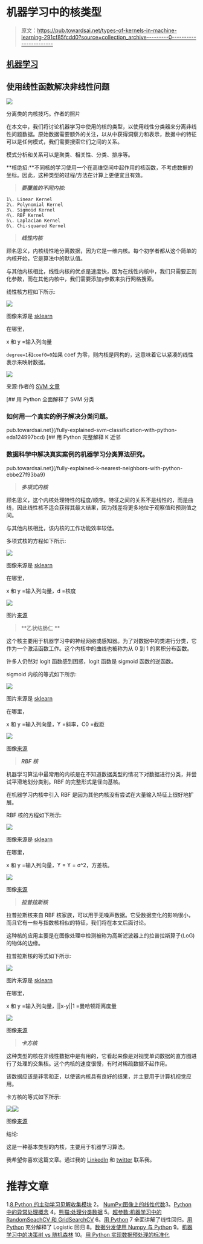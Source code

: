 # 机器学习中的核类型

> 原文：<https://pub.towardsai.net/types-of-kernels-in-machine-learning-291cf85fcdd0?source=collection_archive---------0----------------------->

## [机器学习](https://towardsai.net/p/category/machine-learning)

## 使用线性函数解决非线性问题

![](img/5b6867e0ea3bb01349334f8196526880.png)

分离类的内核技巧。作者的照片

在本文中，我们将讨论机器学习中使用的核的类型，以使用线性分类器来分离非线性问题数据。原始数据需要额外的关注，以从中获得洞察力和表示，数据中的特征可以是任何模式，我们需要搜索它们之间的关系。

模式分析和关系可以是聚类、相关性、分类、排序等。

**核绝招:**不同核的学习使用一个在高维空间中起作用的核函数，不考虑数据的坐标。因此，这种类型的过程/方法在计算上更便宜且有效。

> ***要覆盖的不同内核:***

```
1\. Linear Kernel
2\. Polynomial Kernel
3\. Sigmoid Kernel
4\. RBF Kernel
5\. Laplacian Kernel
6\. Chi-squared Kernel
```

> ***线性内核***

顾名思义，内核线性地分离数据，因为它是一维内核。每个初学者都从这个简单的内核开始，它是算法中的默认值。

与其他内核相比，线性内核的优点是速度快，因为在线性内核中，我们只需要正则化参数，而在其他内核中，我们需要添加`y`参数来执行网格搜索。

线性核方程如下所示:

![](img/2d4b158f62bdcb6accbb6d26dd86e71e.png)

图像来源是 [sklearn](https://scikit-learn.org/stable/modules/metrics.html)

在哪里，

x 和 y =输入列向量

`degree=1`和`coef0=0`如果 coef 为零，则内核是同构的，这意味着它以紧凑的线性表示来映射数据。

![](img/efe662e26bf87ad55706036807f74551.png)

来源:作者的 [SVM 文章](/fully-explained-svm-classification-with-python-eda124997bcd?source=friends_link&sk=da300d557992d67808746ee706269b2f)

[](/fully-explained-svm-classification-with-python-eda124997bcd) [## 用 Python 全面解释了 SVM 分类

### 如何用一个真实的例子解决分类问题。

pub.towardsai.net](/fully-explained-svm-classification-with-python-eda124997bcd) [](/fully-explained-k-nearest-neighbors-with-python-ebbe27f93ba9) [## 用 Python 完整解释 K 近邻

### 数据科学中解决真实案例的机器学习分类算法研究。

pub.towardsai.net](/fully-explained-k-nearest-neighbors-with-python-ebbe27f93ba9) 

> ***多项式内核***

顾名思义，这个内核处理特性的程度/顺序。特征之间的关系不是线性的，而是曲线，因此线性核不适合获得其最大结果，因为残差将更多地位于观察值和预测值之间。

与其他内核相比，该内核的工作功能效率较低。

多项式核的方程如下所示:

![](img/0915d4c458c0273e96522d27f9406e86.png)

图像来源是 [sklearn](https://scikit-learn.org/stable/modules/metrics.html)

在哪里，

x 和 y =输入列向量，d =核度

![](img/61c143a1d06deb5425dda2915c507d80.png)

图片[来源](https://www.researchgate.net/figure/Illustration-of-the-benefits-of-more-than-one-kernel-regression-model-The-usual_fig1_221053237)

> **乙状结肠仁 **

这个核主要用于机器学习中的神经网络或感知器。为了对数据中的类进行分类，它作为一个激活函数工作。这个内核中的曲线也被称为从 0 到 1 的累积分布函数。

许多人仍然对 logit 函数感到困惑，logit 函数是 sigmoid 函数的逆函数。

sigmoid 内核的等式如下所示:

![](img/c3119ac16f0ef9cc2c1f26f5dd069f52.png)

图片来源是 [sklearn](https://scikit-learn.org/stable/modules/metrics.html)

在哪里，

x 和 y =输入列向量，ϒ =斜率，C0 =截距

![](img/5fd2e3ce314f0b8bc02f07d2e5602b71.png)

图像[来源](https://www.researchgate.net/figure/Fig-3-Sigmoid-function-graph-CourtseyInternet-sources_fig3_330761350)

> ***RBF 核***

机器学习算法中最常用的内核是在不知道数据类型的情况下对数据进行分类，并尝试平滑地划分类别。RBF 的完整形式是径向基核。

在机器学习内核中引入 RBF 是因为其他内核没有尝试在大量输入特征上很好地扩展。

RBF 核的方程如下所示:

![](img/7486a445f3401b487b2fa2cd8d4326e4.png)

图像来源是 [sklearn](https://scikit-learn.org/stable/modules/metrics.html)

在哪里，

x 和 y =输入列向量，ϒ = ϒ = σ^2，方差核。

![](img/66b4be4496752179a1e123b0ee89da12.png)

图像[来源](https://www.machinecurve.com/index.php/2020/11/25/using-radial-basis-functions-for-svms-with-python-and-scikit-learn/)

> ***拉普拉斯核***

拉普拉斯核来自 RBF 核家族，可以用于无噪声数据。它受数据变化的影响很小，而且它有一些与指数核相似的特征，我们将在本文后面讨论。

这种核的应用主要是在图像处理中检测被称为高斯滤波器上的拉普拉斯算子(LoG)的物体的边缘。

拉普拉斯核的等式如下所示:

![](img/c9d12d194d8c54cc608b0a4a29a3a598.png)

图片来源是 [sklearn](https://scikit-learn.org/stable/modules/metrics.html)

在哪里，

x 和 y =输入列向量，||x-y||1 =曼哈顿距离度量

![](img/5991dd1d6ab1817a73868a1854587deb.png)

图像[来源](https://link.springer.com/article/10.1007/s10470-019-01481-3)

> ***卡方核***

这种类型的核在非线性数据中是有用的，它看起来像是对视觉单词数据的直方图进行了处理的交集核。这个内核的速度很慢，有时对稀疏数据不起作用。

该数据应该是非零和正，以使该内核具有良好的结果，并主要用于计算机视觉应用。

卡方核的等式如下所示:

![](img/93f6a26c2608a9f0ebefbcc07ccb6a73.png)![](img/e51c0612c954b6348105fb80ab49e5e9.png)

图像[来源](https://fangya18.com/2018/09/17/chi-square-2/)

结论:

这是一种基本类型的内核，主要用于机器学习算法。

我希望你喜欢这篇文章。通过我的 [LinkedIn](https://www.linkedin.com/in/data-scientist-95040a1ab/) 和 [twitter](https://twitter.com/amitprius) 联系我。

# 推荐文章

1.[8 Python 的主动学习见解收集模块](/8-active-learning-insights-of-python-collection-module-6c9e0cc16f6b?source=friends_link&sk=4a5c9f9ad552005636ae720a658281b1)
2。 [NumPy:图像上的线性代数](/numpy-linear-algebra-on-images-ed3180978cdb?source=friends_link&sk=d9afa4a1206971f9b1f64862f6291ac0)3。[Python 中的异常处理概念](/exception-handling-concepts-in-python-4d5116decac3?source=friends_link&sk=a0ed49d9fdeaa67925eac34ecb55ea30)
4。[熊猫:处理分类数据](/pandas-dealing-with-categorical-data-7547305582ff?source=friends_link&sk=11c6809f6623dd4f6dd74d43727297cf)
5。[超参数:机器学习中的 RandomSeachCV 和 GridSearchCV](/hyper-parameters-randomseachcv-and-gridsearchcv-in-machine-learning-b7d091cf56f4?source=friends_link&sk=cab337083fb09601114a6e466ec59689)
6。[用 Python](https://medium.com/towards-artificial-intelligence/fully-explained-linear-regression-with-python-fe2b313f32f3?source=friends_link&sk=53c91a2a51347ec2d93f8222c0e06402)
7 全面讲解了线性回归。[用 Python](https://medium.com/towards-artificial-intelligence/fully-explained-logistic-regression-with-python-f4a16413ddcd?source=friends_link&sk=528181f15a44e48ea38fdd9579241a78)
充分解释了 Logistic 回归 8。[数据分发使用 Numpy 与 Python](/data-distribution-using-numpy-with-python-3b64aae6f9d6?source=friends_link&sk=809e75802cbd25ddceb5f0f6496c9803)
9。[机器学习中的决策树 vs 随机森林](/decision-trees-vs-random-forests-in-machine-learning-be56c093b0f?source=friends_link&sk=91377248a43b62fe7aeb89a69e590860)
10。[用 Python 实现数据预处理的标准化](/standardization-in-data-preprocessing-with-python-96ae89d2f658?source=friends_link&sk=f348435582e8fbb47407e9b359787e41)